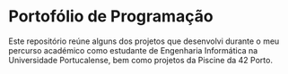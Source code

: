 # Portofólio de Programação
Este repositório reúne alguns dos projetos que desenvolvi durante o meu percurso académico como estudante de Engenharia Informática na Universidade Portucalense, bem como projetos da Piscine da 42 Porto.
